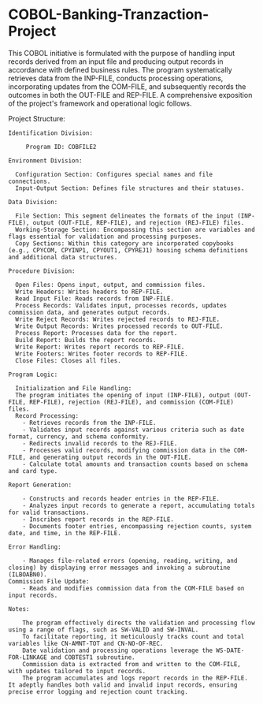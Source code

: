 # COBOL-Banking-Tranzaction-Project

  This COBOL initiative is formulated with the purpose of handling input records derived from an input file and producing output records in accordance with defined business rules. The program systematically retrieves data from the INP-FILE, conducts processing operations, incorporating updates from the COM-FILE, and subsequently records the outcomes in both the OUT-FILE and REP-FILE. A comprehensive exposition of the project's framework and operational logic follows.

  Project Structure:
  
    Identification Division:
    
         Program ID: COBFILE2
         
    Environment Division:
    
      Configuration Section: Configures special names and file connections.
      Input-Output Section: Defines file structures and their statuses.
      
    Data Division:
    
      File Section: This segment delineates the formats of the input (INP-FILE), output (OUT-FILE, REP-FILE), and rejection (REJ-FILE) files.
      Working-Storage Section: Encompassing this section are variables and flags essential for validation and processing purposes.
      Copy Sections: Within this category are incorporated copybooks (e.g., CPYCOM, CPYINP1, CPYOUT1, CPYREJ1) housing schema definitions and additional data structures.
      
    Procedure Division:
    
      Open Files: Opens input, output, and commission files.
      Write Headers: Writes headers to REP-FILE.
      Read Input File: Reads records from INP-FILE.
      Process Records: Validates input, processes records, updates commission data, and generates output records.
      Write Reject Records: Writes rejected records to REJ-FILE.
      Write Output Records: Writes processed records to OUT-FILE.
      Process Report: Processes data for the report.
      Build Report: Builds the report records.
      Write Report: Writes report records to REP-FILE.
      Write Footers: Writes footer records to REP-FILE.
      Close Files: Closes all files.
      
    Program Logic:
    
      Initialization and File Handling:
      The program initiates the opening of input (INP-FILE), output (OUT-FILE, REP-FILE), rejection (REJ-FILE), and commission (COM-FILE) files.
      Record Processing:
        - Retrieves records from the INP-FILE.
        - Validates input records against various criteria such as date format, currency, and schema conformity.
        - Redirects invalid records to the REJ-FILE.
        - Processes valid records, modifying commission data in the COM-FILE, and generating output records in the OUT-FILE.
        - Calculate total amounts and transaction counts based on schema and card type.
        
    Report Generation:
    
        - Constructs and records header entries in the REP-FILE.
        - Analyzes input records to generate a report, accumulating totals for valid transactions.
        - Inscribes report records in the REP-FILE.
        - Documents footer entries, encompassing rejection counts, system date, and time, in the REP-FILE.
        
    Error Handling:
    
        - Manages file-related errors (opening, reading, writing, and closing) by displaying error messages and invoking a subroutine (ILBOABN0).
    Commission File Update:
        - Reads and modifies commission data from the COM-FILE based on input records.
        
    Notes:
    
        The program effectively directs the validation and processing flow using a range of flags, such as SW-VALID and SW-INVAL.
        To facilitate reporting, it meticulously tracks count and total variables like CN-AMNT-TOT and CN-NO-OF-REC.
        Date validation and processing operations leverage the WS-DATE-FOR-LINKAGE and COBTEST1 subroutine. 
        Commission data is extracted from and written to the COM-FILE, with updates tailored to input records. 
        The program accumulates and logs report records in the REP-FILE. It adeptly handles both valid and invalid input records, ensuring precise error logging and rejection count tracking.
  
